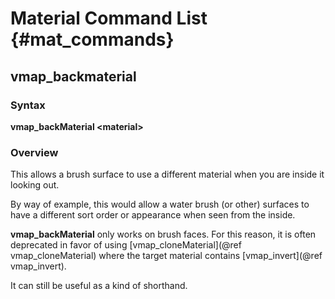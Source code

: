 # Material Command List {#mat_commands}

## vmap_backmaterial

### Syntax

**vmap_backMaterial \<material\>**

### Overview

This allows a brush surface to use a different material when you are
inside it looking out.

By way of example, this would allow a water brush (or other) surfaces to
have a different sort order or appearance when seen from the inside.

**vmap_backMaterial** only works on brush faces. For this reason, it is
often deprecated in favor of using
[vmap_cloneMaterial](@ref vmap_cloneMaterial)
where the target material contains
[vmap_invert](@ref vmap_invert).

It can still be useful as a kind of shorthand.

